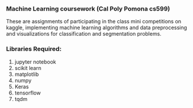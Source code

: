 ### Machine Learning coursework (Cal Poly Pomona cs599)
These are assignments of participating in the class mini competitions on kaggle, implementing machine learning algorithms and data preprocessing and visualizations for classification and segmentation problems.

### Libraries Required:
1) jupyter notebook
2) scikit learn 
3) matplotlib
4) numpy
5) Keras
7) tensorflow
8) tqdm
